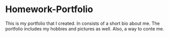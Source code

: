# Homework-Portfolio
This is my portfolio that I created. In consists of a short bio about me. The portfolio includes my hobbies and pictures as well. Also, a way to conte me.
